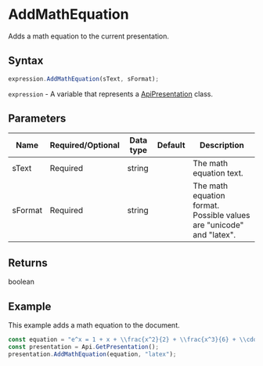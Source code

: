 # AddMathEquation

Adds a math equation to the current presentation.

## Syntax

```javascript
expression.AddMathEquation(sText, sFormat);
```

`expression` - A variable that represents a [ApiPresentation](../ApiPresentation.md) class.

## Parameters

| **Name** | **Required/Optional** | **Data type** | **Default** | **Description** |
| ------------- | ------------- | ------------- | ------------- | ------------- |
| sText | Required | string |  | The math equation text. |
| sFormat | Required | string |  | The math equation format. Possible values are "unicode" and "latex". |

## Returns

boolean

## Example

This example adds a math equation to the document.

```javascript editor-pptx
const equation = "e^x = 1 + x + \\frac{x^2}{2} + \\frac{x^3}{6} + \\cdots = \\sum_{n\\geq 0} \\frac{x^n}{n!}";
const presentation = Api.GetPresentation();
presentation.AddMathEquation(equation, "latex");

```

